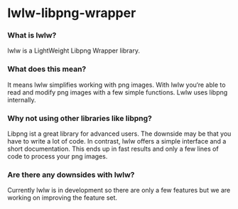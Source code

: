 # lwlw-libpng-wrapper
### What is lwlw? 
lwlw is a LightWeight Libpng Wrapper library.

### What does this mean?
It means lwlw simplifies working with png images. With lwlw you‘re able to read and modify png images with a few simple functions. Lwlw uses libpng internally.

### Why not using other libraries like libpng?
Libpng ist a great library for advanced users. The downside may be that you have to write a lot of code. In contrast, lwlw offers a simple interface and a short documentation. This ends up in fast results and only a few lines of code to process your png images.

### Are there any downsides with lwlw?
Currently lwlw is in development so there are only a few features but we are working on improving the feature set.
